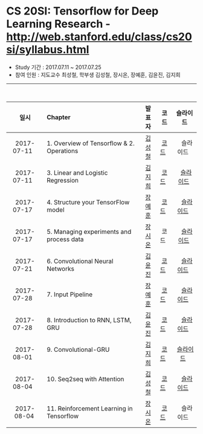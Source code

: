 # CS 20SI: Tensorflow for Deep Learning Research - http://web.stanford.edu/class/cs20si/syllabus.html

- Study 기간 : 2017.07.11 ~ 2017.07.25
- 참여 인원 : 지도교수 최성철, 학부생 김성철, 장시온, 장예훈, 김윤진, 김지희
<hr>
<br>

|     일시     | Chapter                                                    |발표자  | 코드   |    슬라이드  |
|:------------:|:-----------------------------------------------------------|:-----:|:------:|:-----------:|
|2017-07-11    | 1. Overview of Tensorflow & 2. Operations                  |[김성철](https://github.com/SeongCheol-Kim)| [코드](https://github.com/SeongCheol-Kim/lab_study_group/blob/master/2017/CS_20SI/code/1.%20Overview%20of%20Tensorflow%20%26%202.%20Operations.ipynb)   |   슬라이드   |
|2017-07-11    | 3. Linear and Logistic Regression                          |[김지희](https://github.com/kjihee)| [코드](https://github.com/kjihee/lab_study_group/blob/master/2017/CS_20SI/code/lec03.%20Linear%20and%20Logistic%20Regression%20.ipynb)   |  [슬라이드](https://1drv.ms/p/s!ApZ4mg7k2qYhgZ9ZW2cQ5aY9wVo00w)  |
|2017-07-17    | 4. Structure your TensorFlow model                         |[장예훈](https://github.com/YeHoonJang)  | [코드](https://github.com/YeHoonJang/lab_study_group/blob/master/2017/CS_20SI/code/lec4_word2vec_visualization.ipynb)   |   [슬라이드](https://onedrive.live.com/?cid=21A6DAE40E9A7896&id=21A6DAE40E9A7896%2120307&parId=21A6DAE40E9A7896%2119660&o=OneUp)   |
|2017-07-17    | 5. Managing experiments and process data                   |[장시온](https://github.com/janguck)  | 코드   |   [슬라이드](https://github.com/janguck/ppt_collection/blob/master/CS20SI_lec5.pptx)  |
|2017-07-21    | 6. Convolutional Neural Networks                           |[김윤진](https://github.com/KimyoonJIn)   | [코드](https://github.com/KimyoonJIn/study_CS20SI/blob/master/Using_MNIST_Data.ipynb)   |   [슬라이드](https://github.com/KimyoonJIn/study_CS20SI/blob/master/ppt/CNN.pptx)   |
|2017-07-28    | 7. Input Pipeline                                          |[장예훈](https://github.com/YeHoonJang)| [코드](https://github.com/YeHoonJang/lab_study_group/blob/master/2017/CS_20SI/code/input_pipeline.ipynb)   |   [슬라이드](https://onedrive.live.com/?cid=21A6DAE40E9A7896&id=21A6DAE40E9A7896%2120056&parId=21A6DAE40E9A7896%2119660&o=OneUp)   |
|2017-07-28    | 8. Introduction to RNN, LSTM, GRU                          |[김윤진](https://github.com/KimyoonJIn)  | [코드](https://github.com/KimyoonJIn/study_CS20SI/blob/master/Intro_RNN%26LSTM%26GRU.ipynb)   |   [슬라이드](https://github.com/KimyoonJIn/study_CS20SI/blob/master/ppt/Intro_RNN_LSTM_GRU.pptx)   |
|2017-08-01    | 9. Convolutional-GRU                                       |[김지희](https://github.com/kjihee)| [코드](https://github.com/kjihee/lab_study_group/blob/master/2017/CS_20SI/code/lec11.CGRU.ipynb)   | [슬라이드](https://1drv.ms/p/s!ApZ4mg7k2qYhgZ0A-hkyitMmrOjm-Q)   |
|2017-08-04    | 10. Seq2seq with Attention                                 |[김성철](https://github.com/SeongCheol-Kim)| [코드](https://github.com/SeongCheol-Kim/lab_study_group/tree/master/2017/CS_20SI/code/Seq2Seq%20with%20Attention)   |   [슬라이드](https://1drv.ms/b/s!ApZ4mg7k2qYhgZ5eFHpDo5-6hS9jNg)   |
|2017-08-04    | 11. Reinforcement Learning in Tensorflow                   |[장시온](https://github.com/janguck)| [코드](https://github.com/janguck/lab_study_group/blob/master/2017/CS_20SI/code/DQN.ipynb)   |   슬라이드   |